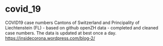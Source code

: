 # covid_19
COVID19 case numbers Cantons of Switzerland and Principality of Liechtenstein (FL) - based on github openZH data - completed and cleaned case numbers. The data is updated at best once a day. https://insidecorona.wordpress.com/blog-2/
